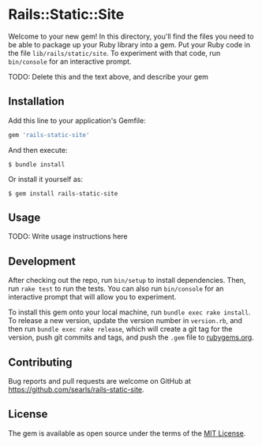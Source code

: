 # Rails::Static::Site

Welcome to your new gem! In this directory, you'll find the files you need to be able to package up your Ruby library into a gem. Put your Ruby code in the file `lib/rails/static/site`. To experiment with that code, run `bin/console` for an interactive prompt.

TODO: Delete this and the text above, and describe your gem

## Installation

Add this line to your application's Gemfile:

```ruby
gem 'rails-static-site'
```

And then execute:

    $ bundle install

Or install it yourself as:

    $ gem install rails-static-site

## Usage

TODO: Write usage instructions here

## Development

After checking out the repo, run `bin/setup` to install dependencies. Then, run `rake test` to run the tests. You can also run `bin/console` for an interactive prompt that will allow you to experiment.

To install this gem onto your local machine, run `bundle exec rake install`. To release a new version, update the version number in `version.rb`, and then run `bundle exec rake release`, which will create a git tag for the version, push git commits and tags, and push the `.gem` file to [rubygems.org](https://rubygems.org).

## Contributing

Bug reports and pull requests are welcome on GitHub at https://github.com/searls/rails-static-site.


## License

The gem is available as open source under the terms of the [MIT License](https://opensource.org/licenses/MIT).
